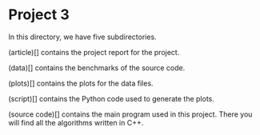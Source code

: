 # Project 3

In this directory, we have five subdirectories. 

(article)[] contains the project report for the project.

(data)[] contains the benchmarks of the source code.

(plots)[] contains the plots for the data files.

(script)[] contains the Python code used to generate the plots.

(source code)[] contains the main program used in this project.
There you will find all the algorithms written in C++.
